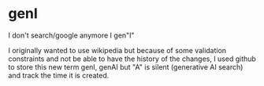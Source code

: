 # genI
I don't search/google anymore I gen"I"


I originally wanted to use wikipedia but because of some validation constraints and not be able to have the history of the changes, I used github to store this new term genI, genAI but "A" is silent (generative AI search) and track the time it is created.
